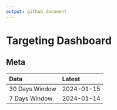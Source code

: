 ```yaml
---
output: github_document
---
```


# Targeting Dashboard



## Meta


|Data           |Latest     |
|:--------------|:----------|
|30 Days Window |2024-01-15 |
|7 Days Window  |2024-01-14 |
